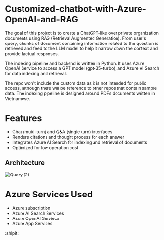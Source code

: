 # Customized-chatbot-with-Azure-OpenAI-and-RAG
The goal of this project is to create a ChatGPT-like over private organization documents using RAG (Retrieval Augmented Generation). From user's query, chunks of document containing information related to the question is retrieved and feed to the LLM model to help it narrow down the context and provide factual responses.

The indexing pipeline and backend is written in Python. It uses Azure OpenAI Service to access a GPT model (gpt-35-turbo), and Azure AI Search for data indexing and retrieval.

The repo won't include the custom data as it is not intended for public access, although there will be reference to other repos that contain sample data. The indexing pipeline is designed around PDFs documents written in Vietnamese.

# Features
- Chat (multi-turn) and Q&A (single turn) interfaces
- Renders citations and thought process for each answer
- Integrates Azure AI Search for indexing and retrieval of documents
- Optimized for low operation cost

## Architecture
![Query (2)](https://github.com/user-attachments/assets/1aeaee8f-349c-48e4-aac0-56db2b520905)

# Azure Services Used
- Azure subscription 
- Azure AI Search Services
- Azure OpenAI Serviecs
- Azure App Services

:shipit:
